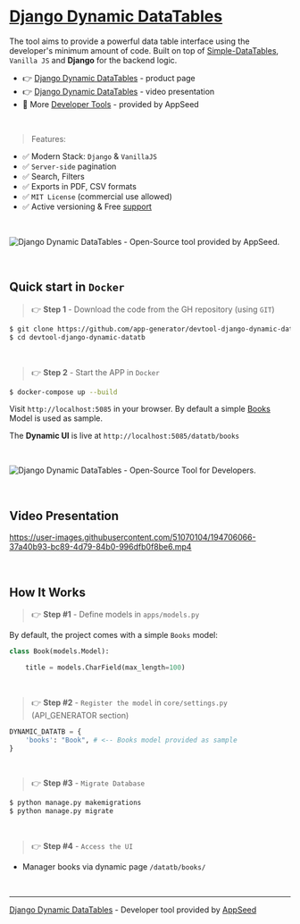 # [Django Dynamic DataTables](https://appseed.us/developer-tools/django-dynamic-datatables/)

The tool aims to provide a powerful data table interface using the developer's minimum amount of code. Built on top of [Simple-DataTables](https://github.com/fiduswriter/Simple-DataTables), `Vanilla JS` and **Django** for the backend logic.

- 👉 [Django Dynamic DataTables](https://appseed.us/developer-tools/django-dynamic-datatables/) - product page
- 👉 [Django Dynamic DataTables](https://www.youtube.com/watch?v=TrTI2jG2LCw) - video presentation
- 🚀 More [Developer Tools](https://appseed.us/developer-tools/) - provided by AppSeed

<br />

> Features: 

- ✅ Modern Stack: `Django` & `VanillaJS`
- ✅ `Server-side` pagination
- ✅ Search, Filters
- ✅ Exports in PDF, CSV formats
- ✅ `MIT License` (commercial use allowed)
- ✅ Active versioning & Free [support](https://appseed.us/support/)  

<br />


![Django Dynamic DataTables - Open-Source tool provided by AppSeed.](https://user-images.githubusercontent.com/51070104/194712823-b8bf1a9e-f5d8-47b3-b7e6-a46a29f3acbe.gif)

<br />

## Quick start in `Docker`

> 👉 **Step 1** - Download the code from the GH repository (using `GIT`) 

```bash
$ git clone https://github.com/app-generator/devtool-django-dynamic-datatb.git
$ cd devtool-django-dynamic-datatb
```

<br />

> 👉 **Step 2** - Start the APP in `Docker`

```bash
$ docker-compose up --build 
```

Visit `http://localhost:5085` in your browser. By default a simple [Books](./apps/models.py) Model is used as sample.  

The **Dynamic UI** is live at `http://localhost:5085/datatb/books`

<br />

![Django Dynamic DataTables - Open-Source Tool for Developers.](https://user-images.githubusercontent.com/51070104/194706034-b691226d-f9fa-4c05-a828-fc947670c573.jpg)

<br />

## Video Presentation

https://user-images.githubusercontent.com/51070104/194706066-37a40b93-bc89-4d79-84b0-996dfb0f8be6.mp4

<br />

## How It Works

> 👉 **Step #1** - Define models in `apps/models.py`

By default, the project comes with a simple `Books` model: 

```python
class Book(models.Model):

    title = models.CharField(max_length=100)
```

<br />

> 👉 **Step #2** -  `Register the model` in `core/settings.py` (API_GENERATOR section)

```python
DYNAMIC_DATATB = {
    'books': "Book", # <-- Books model provided as sample
}
```

<br />

> 👉 **Step #3** - `Migrate Database`

```bash
$ python manage.py makemigrations
$ python manage.py migrate
```

<br />

> 👉 **Step #4** - `Access the UI` 

* Manager books via dynamic page `/datatb/books/`

<br />

---
[Django Dynamic DataTables](https://appseed.us/developer-tools/django-dynamic-datatables/) - Developer tool provided by [AppSeed](https://appseed.us)
